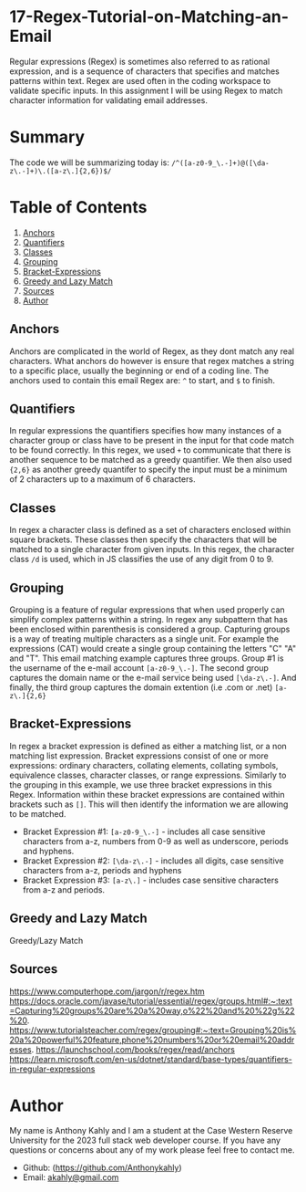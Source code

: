 # 17-Regex-Tutorial-on-Matching-an-Email

Regular expressions (Regex) is sometimes also referred to as rational expression, and is a sequence of characters that specifies and matches patterns within text. Regex are used often in the coding workspace to validate specific inputs. In this assignment I will be using Regex to match character information for validating email addresses.

# Summary

The code we will be summarizing today is: `/^([a-z0-9_\.-]+)@([\da-z\.-]+)\.([a-z\.]{2,6})$/`

# Table of Contents

1. [Anchors](#Anchors)
2. [Quantifiers](#Quantifiers)
3. [Classes](#Classes)
4. [Grouping](#Grouping)
5. [Bracket-Expressions](#Bracket-Expressions)
6. [Greedy and Lazy Match](#greedy-and-lazy-match)
7. [Sources](#Sources)
8. [Author](#Author)

## Anchors

Anchors are complicated in the world of Regex, as they dont match any real characters. What anchors do however is ensure that regex matches a string to a specific place, usually the beginning or end of a coding line. The anchors used to contain this email Regex are: `^` to start, and `$` to finish.

## Quantifiers

In regular expressions the quantifiers specifies how many instances of a character group or class have to be present in the input for that code match to be found correctly. In this regex, we used `+` to communicate that there is another sequence to be matched as a greedy quantifier. We then also used `{2,6}` as another greedy quantifer to specify the input must be a minimum of 2 characters up to a maximum of 6 characters.

## Classes

In regex a character class is defined as a set of characters enclosed within square brackets. These classes then specify the characters that will be matched to a single character from given inputs. In this regex, the character class `/d` is used, which in JS classifies the use of any digit from 0 to 9.

## Grouping

Grouping is a feature of regular expressions that when used properly can simplify complex patterns within a string. In regex any subpattern that has been enclosed within parenthesis is considered a group. Capturing groups is a way of treating multiple characters as a single unit. For example the expressions (CAT) would create a single group containing the letters "C" "A" and "T".
This email matching example captures three groups. Group #1 is the username of the e-mail account `[a-z0-9_\.-]`. The second group captures the domain name or the e-mail service being used `[\da-z\.-]`. And finally, the third group captures the domain extention (i.e .com or .net) `[a-z\.]{2,6}`

## Bracket-Expressions

In regex a bracket expression is defined as either a matching list, or a non matching list expression. Bracket expressions consist of one or more expressions: ordinary characters, collating elements, collating symbols, equivalence classes, character classes, or range expressions.
Similarly to the grouping in this example, we use three bracket expressions in this Regex. Information within these bracket expressions are contained within brackets such as `[]`. This will then identify the information we are allowing to be matched. 
- Bracket Expression #1: `[a-z0-9_\.-]` - includes all case sensitive characters from a-z, numbers from 0-9 as well as underscore, periods and hyphens.
- Bracket Expression #2: `[\da-z\.-]`   - includes all digits, case sensitive characters from a-z, periods and hyphens
- Bracket Expression #3: `[a-z\.]`      - includes case sensitive characters from a-z and periods.

## Greedy and Lazy Match

Greedy/Lazy Match

## Sources
https://www.computerhope.com/jargon/r/regex.htm
https://docs.oracle.com/javase/tutorial/essential/regex/groups.html#:~:text=Capturing%20groups%20are%20a%20way,o%22%20and%20%22g%22%20.
https://www.tutorialsteacher.com/regex/grouping#:~:text=Grouping%20is%20a%20powerful%20feature,phone%20numbers%20or%20email%20addresses.
https://launchschool.com/books/regex/read/anchors
https://learn.microsoft.com/en-us/dotnet/standard/base-types/quantifiers-in-regular-expressions

# Author

My name is Anthony Kahly and I am a student at the Case Western Reserve University for the 2023 full stack web developer course. If you have any questions or concerns about any of my work please feel free to contact me.

- Github: (https://github.com/Anthonykahly)
- Email: akahly@gmail.com

